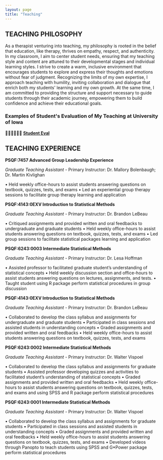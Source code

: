 ```yaml
---
layout: page
title: "Teaching"
---
```

## TEACHING PHILOSOPHY

As a therapist venturing into teaching, my philosophy is rooted in the belief that education, like therapy, thrives on empathy, respect, and authenticity. In my classroom, I aim to center student needs, ensuring that my teaching style and content are attuned to their developmental stages and individual learning styles. I strive to create a warm, inclusive environment that encourages students to explore and express their thoughts and emotions without fear of judgment. Recognizing the limits of my own expertise, I approach teaching with humility, inviting collaboration and dialogue that enrich both my students' learning and my own growth. At the same time, I am committed to providing the structure and support necessary to guide students through their academic journey, empowering them to build confidence and achieve their educational goals.
### Examples of Student's Evaluation of My Teaching at University of Iowa
👨‍🎓👩‍🎓🧑‍🎓 **[Student Eval](SE.pdf)**

## TEACHING EXPERIENCE	


**PSQF:7457 Advanced Group Leadership Experience**

*Graduate Teaching Assistant* - Primary Instructor: Dr. Mallory Bolenbaugh;  Dr. Martin Kivlighan

•	Held weekly office-hours to assist students answering questions on textbook, quizzes, tests, and exams
•	Led an experiential group therapy sessions to facilitate group therapy learning and application


**PSQF:4143:0EXV Introduction to Statistical Methods**

*Graduate Teaching Assistant* - Primary Instructor: Dr. Brandon LeBeau

•	Critiqued assignments and provided written and oral feedbacks to undergraduate and graduate students
•	Held weekly office-hours to assist students answering questions on textbook, quizzes, tests, and exams
•	Led group sessions to facilitate statistical packages learning and application


**PSQF:6243:0003 Intermediate Statistical Methods**

*Graduate Teaching Assistant* - Primary Instructor: Dr. Lesa Hoffman

•	Assisted professor to facilitated graduate student’s understanding of statistical concepts
•	Held weekly discussion section and office-hours to assist students answering questions on lectures, assignments, and tests.
•	Taught student using R package perform statistical procedures in group discussion


**PSQF:4143:0EXV Introduction to Statistical Methods**

*Graduate Teaching Assistant* - Primary Instructor: Dr. Brandon LeBeau

•	Collaborated to develop the class syllabus and assignments for undergraduate and graduate students
•	Participated in class sessions and assisted students in understanding concepts
•	Graded assignments and provided written and oral feedbacks
•	Held weekly office-hours to assist students answering questions on textbook, quizzes, tests, and exams


**PSQF:6243:0002 Intermediate Statistical Methods**

*Graduate Teaching Assistant* - Primary Instructor: Dr. Walter Vispoel

•	Collaborated to develop the class syllabus and assignments for graduate students
•	Assisted professor developing quizzes and activities to facilitated student’s understanding of statistical concepts
•	Graded assignments and provided written and oral feedbacks
•	Held weekly office-hours to assist students answering questions on textbook, quizzes, tests, and exams and using SPSS and R package perform statistical procedures

**PSQF:6243:0001 Intermediate Statistical Methods**

*Graduate Teaching Assistant* - Primary Instructor: Dr. Walter Vispoel

•	Collaborated to develop the class syllabus and assignments for graduate students
•	Participated in class sessions and assisted students in understanding concepts
•	Graded assignments and provided written and oral feedbacks
•	Held weekly office-hours to assist students answering questions on textbook, quizzes, tests, and exams
•	Developed videos through Panopto to teach students using SPSS and G*Power package perform statistical procedures



